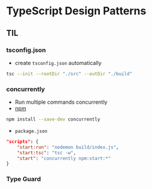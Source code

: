 # TypeScript Design Patterns

## TIL

### tsconfig.json

-   create `tsconfig.json` automatically

```bash
tsc --init --rootDir "./src" --outDir "./build"
```

### concurrently

-   Run multiple commands concurrently
-   [npm](https://www.npmjs.com/package/concurrently)

```bash
npm install --save-dev concurrently
```

-   `package.json`

```json
"scripts": {
    "start:run": "nodemon build/index.js",
    "start:tsc": "tsc -w",
    "start": "concurrently npm:start:*"
}
```

### Type Guard

